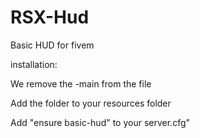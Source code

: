 # RSX-Hud
Basic HUD for fivem

installation:
 
  We remove the -main from the file
 
  Add the folder to your resources folder

  Add "ensure basic-hud" to your server.cfg"
  
  
